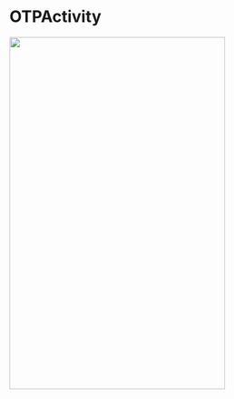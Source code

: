 # OTPActivity

<img src="http://iamrohitsuthar.000webhostapp.com/android/AndroidOTP/android_otp_github.png" width="380" height="620">
